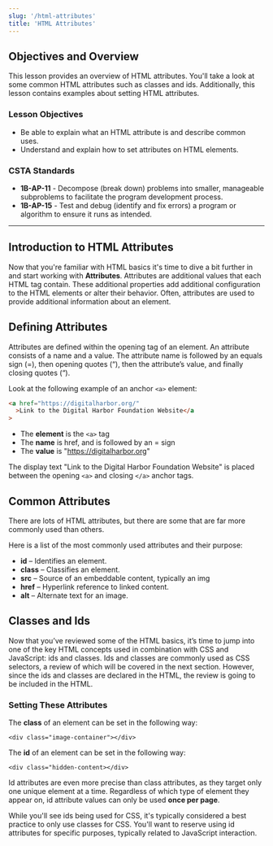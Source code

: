 ```yaml
---
slug: '/html-attributes'
title: 'HTML Attributes'
---
```


## Objectives and Overview

This lesson provides an overview of HTML attributes. You'll take a look at some common HTML attributes such as classes and ids. Additionally, this lesson contains examples about setting HTML attributes.

### Lesson Objectives

- Be able to explain what an HTML attribute is and describe common uses.
- Understand and explain how to set attributes on HTML elements.

### CSTA Standards

- **1B-AP-11** - Decompose (break down) problems into smaller, manageable subproblems to facilitate the program development process.
- **1B-AP-15** - Test and debug (identify and fix errors) a program or algorithm to ensure it runs as intended.

---

## Introduction to HTML Attributes

Now that you're familiar with HTML basics it's time to dive a bit further in and start working with **Attributes**. Attributes are additional values that each HTML tag contain. These additional properties add additional configuration to the HTML elements or alter their behavior. Often, attributes are used to provide additional information about an element.

## Defining Attributes

Attributes are defined within the opening tag of an element. An attribute consists of a name and a value. The attribute name is followed by an equals sign (=), then opening quotes (“), then the attribute’s value, and finally closing quotes (“).

Look at the following example of an anchor `<a>` element:

```html
<a href="https://digitalharbor.org/"
  >Link to the Digital Harbor Foundation Website</a
>
```

- The **element** is the `<a>` tag
- The **name** is href, and is followed by an = sign
- The **value** is "https://digitalharbor.org"

The display text "Link to the Digital Harbor Foundation Website" is placed between the opening `<a>` and closing `</a>` anchor tags.

## Common Attributes

There are lots of HTML attributes, but there are some that are far more commonly used than others.

Here is a list of the most commonly used attributes and their purpose:

- **id** – Identifies an element.
- **class** – Classifies an element.
- **src** – Source of an embeddable content, typically an img
- **href** – Hyperlink reference to linked content.
- **alt** – Alternate text for an image.

## Classes and Ids

Now that you’ve reviewed some of the HTML basics, it’s time to jump into one of the key HTML concepts used in combination with CSS and JavaScript: ids and classes. Ids and classes are commonly used as CSS selectors, a review of which will be covered in the next section. However, since the ids and classes are declared in the HTML, the review is going to be included in the HTML.

### Setting These Attributes

The **class** of an element can be set in the following way:

`<div class="image-container"></div>`

The **id** of an element can be set in the following way:

`<div class="hidden-content></div>`

Id attributes are even more precise than class attributes, as they target only one unique element at a time. Regardless of which type of element they appear on, id attribute values can only be used **once per page**.

While you'll see ids being used for CSS, it's typically considered a best practice to only use classes for CSS. You'll want to reserve using id attributes for specific purposes, typically related to JavaScript interaction.
